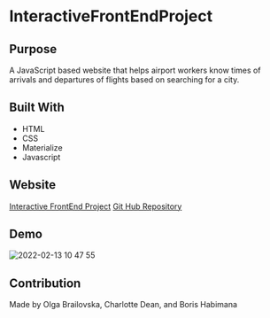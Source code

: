 # InteractiveFrontEndProject

## Purpose
A JavaScript based website that helps airport workers know times of arrivals and departures of flights based on searching for a city.  

## Built With
* HTML
* CSS
* Materialize
* Javascript

## Website
<a href="https://cedean1029.github.io/InteractiveFrontEndProject/" target="_blank">Interactive FrontEnd Project</a>
<a href="https://github.com/cedean1029/InteractiveFrontEndProject" target="_blank">Git Hub Repository</a>

## Demo
![2022-02-13 10 47 55](https://user-images.githubusercontent.com/95880256/153761117-8ce99a2f-8d7c-4b51-a0e9-2d2529df7872.gif)



## Contribution
Made by Olga Brailovska, Charlotte Dean, and Boris Habimana
